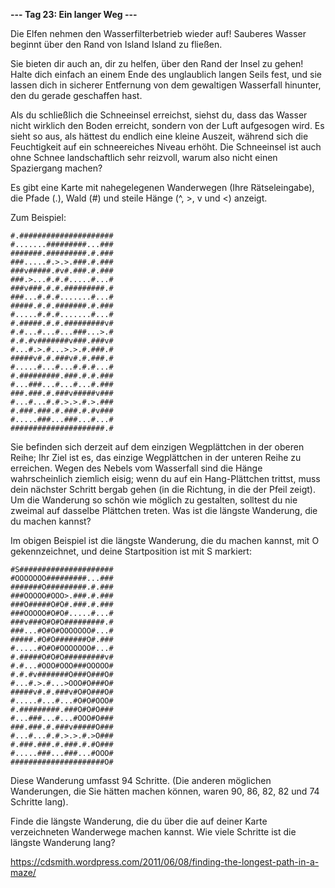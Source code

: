 **--- Tag 23: Ein langer Weg ---**

Die Elfen nehmen den Wasserfilterbetrieb wieder auf! Sauberes Wasser beginnt über den Rand von Island Island zu fließen.

Sie bieten dir auch an, dir zu helfen, über den Rand der Insel zu gehen! Halte dich einfach an einem Ende des unglaublich langen Seils fest, und sie lassen dich
in sicherer Entfernung von dem gewaltigen Wasserfall hinunter, den du gerade geschaffen hast.

Als du schließlich die Schneeinsel erreichst, siehst du, dass das Wasser nicht wirklich den Boden erreicht, sondern von der Luft aufgesogen wird. Es sieht so
aus, als hättest du endlich eine kleine Auszeit, während sich die Feuchtigkeit auf ein schneereiches Niveau erhöht. Die Schneeinsel ist auch ohne Schnee
landschaftlich sehr reizvoll, warum also nicht einen Spaziergang machen?

Es gibt eine Karte mit nahegelegenen Wanderwegen (Ihre Rätseleingabe), die Pfade (.), Wald (#) und steile Hänge (^, >, v und <) anzeigt.

Zum Beispiel:

```
#.#####################
#.......#########...###
#######.#########.#.###
###.....#.>.>.###.#.###
###v#####.#v#.###.#.###
###.>...#.#.#.....#...#
###v###.#.#.#########.#
###...#.#.#.......#...#
#####.#.#.#######.#.###
#.....#.#.#.......#...#
#.#####.#.#.#########v#
#.#...#...#...###...>.#
#.#.#v#######v###.###v#
#...#.>.#...>.>.#.###.#
#####v#.#.###v#.#.###.#
#.....#...#...#.#.#...#
#.#########.###.#.#.###
#...###...#...#...#.###
###.###.#.###v#####v###
#...#...#.#.>.>.#.>.###
#.###.###.#.###.#.#v###
#.....###...###...#...#
#####################.#
```

Sie befinden sich derzeit auf dem einzigen Wegplättchen in der oberen Reihe; Ihr Ziel ist es, das einzige Wegplättchen in der unteren Reihe zu erreichen. Wegen
des Nebels vom Wasserfall sind die Hänge wahrscheinlich ziemlich eisig; wenn du auf ein Hang-Plättchen trittst, muss dein nächster Schritt bergab gehen (in die
Richtung, in die der Pfeil zeigt). Um die Wanderung so schön wie möglich zu gestalten, solltest du nie zweimal auf dasselbe Plättchen treten. Was ist die
längste Wanderung, die du machen kannst?

Im obigen Beispiel ist die längste Wanderung, die du machen kannst, mit O gekennzeichnet, und deine Startposition ist mit S markiert:

```
#S#####################
#OOOOOOO#########...###
#######O#########.#.###
###OOOOO#OOO>.###.#.###
###O#####O#O#.###.#.###
###OOOOO#O#O#.....#...#
###v###O#O#O#########.#
###...#O#O#OOOOOOO#...#
#####.#O#O#######O#.###
#.....#O#O#OOOOOOO#...#
#.#####O#O#O#########v#
#.#...#OOO#OOO###OOOOO#
#.#.#v#######O###O###O#
#...#.>.#...>OOO#O###O#
#####v#.#.###v#O#O###O#
#.....#...#...#O#O#OOO#
#.#########.###O#O#O###
#...###...#...#OOO#O###
###.###.#.###v#####O###
#...#...#.#.>.>.#.>O###
#.###.###.#.###.#.#O###
#.....###...###...#OOO#
#####################O#
```

Diese Wanderung umfasst 94 Schritte. (Die anderen möglichen Wanderungen, die Sie hätten machen können, waren 90, 86, 82, 82 und 74 Schritte lang).

Finde die längste Wanderung, die du über die auf deiner Karte verzeichneten Wanderwege machen kannst. Wie viele Schritte ist die längste Wanderung lang?

https://cdsmith.wordpress.com/2011/06/08/finding-the-longest-path-in-a-maze/

